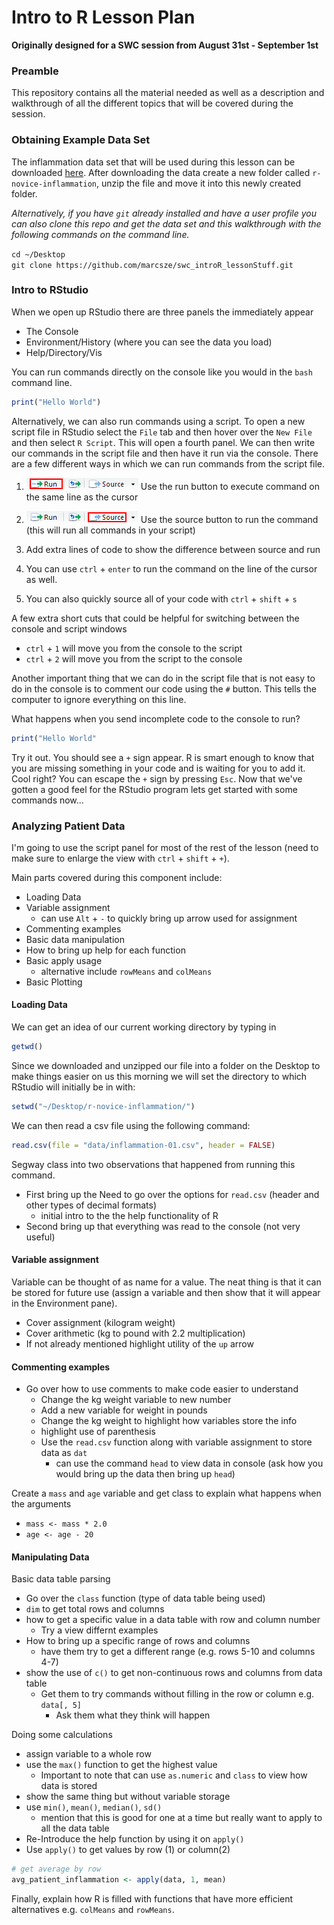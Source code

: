 # Intro to R Lesson Plan
**Originally designed for a SWC session from August 31st - September 1st**

### Preamble

This repository contains all the material needed as well as a description and walkthrough of all the different topics that will be covered during the session.

### Obtaining Example Data Set

The inflammation data set that will be used during this lesson can be downloaded [here](http://swcarpentry.github.io/r-novice-inflammation/setup/).  After downloading the data create a new folder called `r-novice-inflammation`, unzip the file and move it into this newly created folder.  

*Alternatively, if you have `git` already installed and have a user profile you can also clone this repo and get the data set and this walkthrough with the following commands on the command line.*

`cd ~/Desktop`
<br>
`git clone https://github.com/marcsze/swc_introR_lessonStuff.git`

### Intro to RStudio

When we open up RStudio there are three panels the immediately appear
* The Console
* Environment/History (where you can see the data you load)
* Help/Directory/Vis

You can run commands directly on the console like you would in the `bash` command line.

```R
print("Hello World")
```
Alternatively, we can also run commands using a script.  To open a new script file in RStudio select the `File` tab and then hover over the `New File` and then select `R Script`.  This will open a fourth panel.  We can then write our commands in the script file and then have it run via the console.  There are a few different ways in which we can run commands from the script file.

1. ![Using the run button to execute a command in the script file](RRunPic2.png) Use the run button to execute command on the same line as the cursor

2. ![Using the run button to execute a command in the script file](RRunPic3.png) Use the source button to run the command (this will run all commands in your script)
  2. Add extra lines of code to show the difference between source and run  

3. You can use `ctrl` + `enter` to run the command on the line of the cursor as well.

4. You can also quickly source all of your code with `ctrl` + `shift` + `s` 


A few extra short cuts that could be helpful for switching between the console and script windows
* `ctrl` + `1` will move you from the console to the script
* `ctrl` + `2` will move you from the script to the console

Another important thing that we can do in the script file that is not easy to do in the console is to comment our code using the `#` button.  This tells the computer to ignore everything on this line.

What happens when you send incomplete code to the console to run?
```R
print("Hello World"
```
Try it out.  You should see a `+` sign appear.  R is smart enough to know that you are missing something in your code and is waiting for you to add it.  Cool right?  You can escape the `+` sign by pressing `Esc`.  Now that we've gotten a good feel for the RStudio program lets get started with some commands now...


### Analyzing Patient Data

I'm going to use the script panel for most of the rest of the lesson (need to make sure to enlarge the view with `ctrl` + `shift` + `+`).

Main parts covered during this component include:
* Loading Data
* Variable assignment
    * can use `Alt` + `-` to quickly bring up arrow used for assignment
*  Commenting examples
*  Basic data manipulation
*  How to bring up help for each function
*  Basic apply usage
    * alternative include `rowMeans` and `colMeans`
* Basic Plotting

#### Loading Data

We can get an idea of our current working directory by typing in 

```R
getwd()
```
Since we downloaded and unzipped our file into a folder on the Desktop to make things easier on us this morning we will set the directory to which RStudio will initially be in with:

```R
setwd("~/Desktop/r-novice-inflammation/")
```
We can then read a csv file using the following command:

```R
read.csv(file = "data/inflammation-01.csv", header = FALSE)
```

Segway class into two observations that happened from running this command.
  * First bring up the Need to go over the options for `read.csv` (header and other types of decimal formats)
      * initial intro to the the help functionality of R
  * Second bring up that everything was read to the console (not very useful)

  
#### Variable assignment

Variable can be thought of as name for a value.  The neat thing is that it can be stored for future use (assign a variable and then show that it will appear in the Environment pane).

* Cover assignment (kilogram weight)
* Cover arithmetic (kg to pound with 2.2 multiplication)
* If not already mentioned highlight utility of the `up` arrow

#### Commenting examples

* Go over how to use comments to make code easier to understand
    * Change the kg weight variable to new number
    * Add a new variable for weight in pounds
    * Change the kg weight to highlight how variables store the info
    * highlight use of parenthesis
    * Use the `read.csv` function along with variable assignment to store data as `dat`
        * can use the command `head` to view data in console (ask how you would bring up the data then bring up `head`)

Create a `mass` and `age` variable and get class to explain what happens when the arguments
* `mass <- mass * 2.0` 
* `age <- age - 20`


#### Manipulating Data

Basic data table parsing
* Go over the `class` function (type of data table being used)
* `dim` to get total rows and columns
* how to get a specific value in a data table with row and column number
    * Try a view differnt examples
* How to bring up a specific range of rows and columns
    * have them try to get a different range (e.g. rows 5-10 and columns 4-7)
* show the use of `c()` to get non-continuous rows and columns from data table
    * Get them to try commands without filling in the row or column e.g. `data[, 5]` 
      * Ask them what they think will happen

Doing some calculations
* assign variable to a whole row
* use the `max()` function to get the highest value
    * Important to note that can use `as.numeric` and `class` to view how data is stored
* show the same thing but without variable storage
* use `min()`, `mean()`, `median()`, `sd()`
  * mention that this is good for one at a time but really want to apply to all the data table
* Re-Introduce the help function by using it on `apply()`
* Use `apply()` to get values by row (1) or column(2)

```R
# get average by row
avg_patient_inflammation <- apply(data, 1, mean)
```

Finally, explain how R is filled with functions that have more efficient alternatives e.g. `colMeans` and `rowMeans`.







